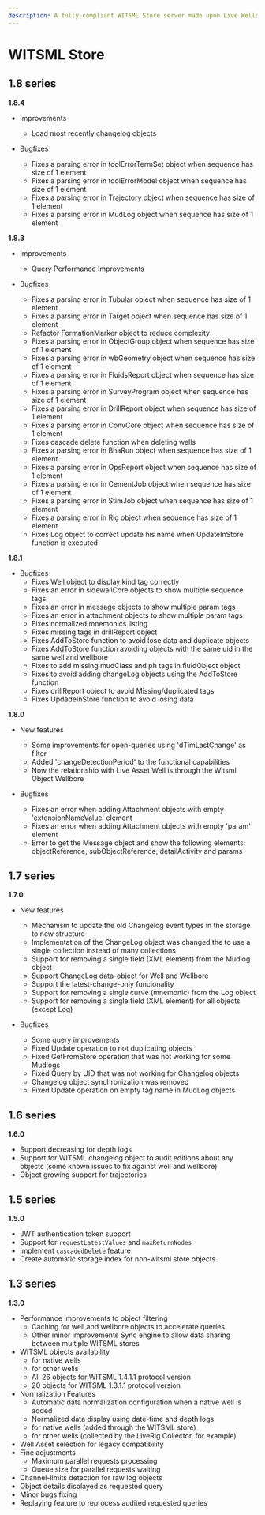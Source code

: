 ```yaml
---
description: A fully-compliant WITSML Store server made upon Live Wells 5 and LiveRig 4
---
```


# WITSML Store


## 1.8 series

**1.8.4**

* Improvements
  * Load most recently changelog objects

* Bugfixes
  * Fixes a parsing error in toolErrorTermSet object when sequence has size of 1 element
  * Fixes a parsing error in toolErrorModel object when sequence has size of 1 element
  * Fixes a parsing error in Trajectory object when sequence has size of 1 element
  * Fixes a parsing error in MudLog object when sequence has size of 1 element

**1.8.3**

* Improvements
  * Query Performance Improvements

* Bugfixes
  * Fixes a parsing error in Tubular object when sequence has size of 1 element
  * Fixes a parsing error in Target object when sequence has size of 1 element
  * Refactor FormationMarker object to reduce complexity
  * Fixes a parsing error in ObjectGroup object when sequence has size of 1 element
  * Fixes a parsing error in wbGeometry object when sequence has size of 1 element
  * Fixes a parsing error in FluidsReport object when sequence has size of 1 element
  * Fixes a parsing error in SurveyProgram object when sequence has size of 1 element
  * Fixes a parsing error in DrillReport object when sequence has size of 1 element
  * Fixes a parsing error in ConvCore object when sequence has size of 1 element
  * Fixes cascade delete function when deleting wells
  * Fixes a parsing error in BhaRun object when sequence has size of 1 element
  * Fixes a parsing error in OpsReport object when sequence has size of 1 element
  * Fixes a parsing error in CementJob object when sequence has size of 1 element
  * Fixes a parsing error in StimJob  object when sequence has size of 1 element
  * Fixes a parsing error in Rig object when sequence has size of 1 element
  * Fixes Log object to correct update his name when UpdateInStore function is executed

**1.8.1**

* Bugfixes
  * Fixes Well object to display kind tag correctly 
  * Fixes an error in sidewallCore objects to show multiple sequence tags
  * Fixes an error in message objects to show multiple param tags
  * Fixes an error in attachment objects to show multiple param tags
  * Fixes normalized mnemonics listing
  * Fixes missing tags in drillReport object
  * Fixes AddToStore function to avoid lose data and duplicate objects
  * Fixes AddToStore function avoiding objects with the same uid in the same well and wellbore
  * Fixes to add missing mudClass and ph tags in fluidObject object
  * Fixes to avoid adding changeLog objects using the AddToStore function
  * Fixes drillReport object to avoid Missing/duplicated tags
  * Fixes  UpdadeInStore function to avoid losing data

**1.8.0**

* New features
  * Some improvements for open-queries using 'dTimLastChange' as filter 
  * Added 'changeDetectionPeriod' to the functional capabilities 
  * Now the relationship with Live Asset Well is through the Witsml Object Wellbore 

* Bugfixes
  * Fixes an error when adding Attachment objects with empty 'extensionNameValue' element 
  * Fixes an error when adding Attachment objects with empty 'param' element 
  * Error to get the Message object and show the following elements: objectReference, subObjectReference, detailActivity and params 


## 1.7 series

**1.7.0**

* New features
  * Mechanism to update the old Changelog event types in the storage to new structure
  * Implementation of the ChangeLog object was changed the to use a single collection instead of many collections
  * Support for removing a single field (XML element) from the Mudlog object
  * Support ChangeLog data-object for Well and Wellbore
  * Support the latest-change-only funcionality
  * Support for removing a single curve (mnemonic) from the Log object
  * Support for removing a single field (XML element) for all objects (except Log)

* Bugfixes
  * Some query improvements
  * Fixed Update operation to not duplicating objects 
  * Fixed GetFromStore operation that was not working for some Mudlogs 
  * Fixed Query by UID that was not working for Changelog objects
  * Changelog object synchronization was removed 
  * Fixed Update operation on empty tag name in MudLog objects 
  


## 1.6 series

**1.6.0**

* Support decreasing for depth logs&#x20;
* Support for WITSML changelog object to audit editions about any objects (some known issues to fix against well and wellbore)
* Object growing support for trajectories

## 1.5 series

**1.5.0**

* JWT authentication token support&#x20;
* Support for `requestLatestValues` and `maxReturnNodes`
* Implement `cascadedDelete` feature&#x20;
* Create automatic storage index for non-witsml store objects&#x20;

## 1.3 series

**1.3.0**

* Performance improvements to object filtering
  * Caching for well and wellbore objects to accelerate queries
  * Other minor improvements Sync engine to allow data sharing between multiple WITSML stores
* WITSML objects availability
  * for native wells
  * for other wells
  * All 26 objects for WITSML 1.4.1.1 protocol version
  * 20 objects for WITSML 1.3.1.1 protocol version
* Normalization Features
  * Automatic data normalization configuration when a native well is added
  * Normalized data display using date-time and depth logs
  * for native wells (added through the WITSML store)
  * for other wells (collected by the LiveRig Collector, for example)
* Well Asset selection for legacy compatibility
* Fine adjustments
  * Maximum parallel requests processing
  * Queue size for parallel requests waiting
* Channel-limits detection for raw log objects
* Object details displayed as requested query
* Minor bugs fixing
* Replaying feature to reprocess audited requested queries
